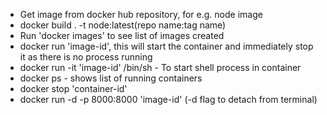 - Get image from docker hub repository, for e.g. node image
- docker build . -t node:latest(repo name:tag name)
- Run 'docker images' to see list of images created
- docker run 'image-id', this will start the container and immediately stop it as there is no process running
- docker run -it 'image-id' /bin/sh - To start shell process in container
- docker ps - shows list of running containers
- docker stop 'container-id'
- docker run -d -p 8000:8000 'image-id' (-d flag to detach from terminal)